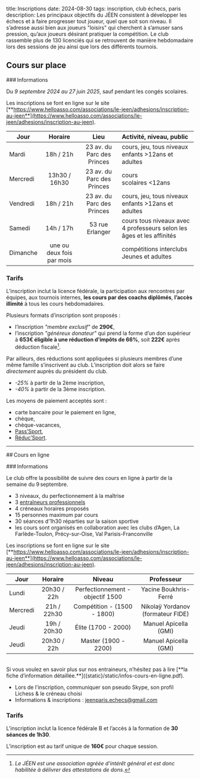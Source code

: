 title: Inscriptions
date: 2024-08-30
tags: inscription, club échecs, paris
description: Les principaux objectifs du JÉEN consistent à développer les échecs et à faire progresser tout joueur, quel que soit son niveau. Il s’adresse aussi bien aux joueurs "loisirs" qui cherchent à s’amuser sans pression, qu’aux joueurs désirant pratiquer la compétition. Le club rassemble plus de 130 licenciés qui se retrouvent de manière hebdomadaire lors des sessions de jeu ainsi que lors des différents tournois.
 

## Cours sur place

### Informations

Du *9 septembre 2024 au 27 juin 2025*, sauf pendant les congés scolaires.

Les inscriptions se font en ligne sur le site [**https://www.helloasso.com/associations/le-jeen/adhesions/inscription-au-jeen**](https://www.helloasso.com/associations/le-jeen/adhesions/inscription-au-jeen).


| Jour     | Horaire       | Lieu                                                        | Activité, niveau, public | 
| -------- |:-------------:|:-----------------------------------------------------------:|:------------------------| 
| Mardi    | 18h / 21h     | 23 av. du Parc des Princes                                  | cours, jeu, tous niveaux<br />enfants >12ans et adultes | 
| Mercredi | 13h30 / 16h30 | 23 av. du Parc des Princes                                  | cours<br />scolaires <12ans       | 
| Vendredi | 18h / 21h     | 23 av. du Parc des Princes                                  | cours, jeu, tous niveaux<br />enfants >12ans et adultes | 
| Samedi   | 14h / 17h     | 53 rue Erlanger | cours tous niveaux avec 4 professeurs selon les âges et les affinités |
| Dimanche | une ou deux fois par mois | | compétitions interclubs Jeunes et adultes |

### Tarifs

L’inscription inclut la licence fédérale, la participation aux rencontres par équipes, aux tournois internes, **les cours par des coachs diplômés**, **l’accès illimité** à tous les cours hebdomadaires.

Plusieurs formats d’inscription sont proposés :

- l’inscription *"membre exclusif"* de **290€**,
- l’inscription *"généreux donateur"* qui prend la forme d’un don supérieur à **653€ éligible à une réduction d’impôts de 66%**, soit **222€** après déduction fiscale[^1].

Par ailleurs, des réductions sont appliquées si plusieurs membres d’une même famille s’inscrivent au club. L’inscription doit alors se faire *directement* auprès du président du club.

- *-25%* à partir de la 2ème inscription,
- *-40%* à partir de la 3ème inscription.

Les moyens de paiement acceptés sont :

- carte bancaire pour le paiement en ligne,
- chèque,
- chèque-vacances,
- [Pass’Sport](https://www.education.gouv.fr/le-pass-sport-323333),
- [Réduc’Sport](https://paris.franceolympique.com/R%C3%A9duc_Sport/).

---

## Cours en ligne

### Informations

Le club offre la possibilité de suivre des cours en ligne à partir de la semaine du 9 septembre.

- 3 niveaux, du perfectionnement à la maîtrise
- 3 [entraîneurs professionnels]({static}/static/infos-cours-en-ligne.pdf)
- 4 créneaux horaires proposés
- 15 personnes maximum par cours
- 30 séances d'1h30 réparties sur la saison sportive
- les cours sont organisés en collaboration avec les clubs d’Agen, La Farlède-Toulon, Précy-sur-Oise, Val Parisis-Franconville

Les inscriptions se font en ligne sur le site [**https://www.helloasso.com/associations/le-jeen/adhesions/inscription-au-jeen**](https://www.helloasso.com/associations/le-jeen/adhesions/inscription-au-jeen).


| Jour     | Horaire         | Niveau                              | Professeur | 
| -------- |:---------------:|:-----------------------------------:|:----------:| 
| Lundi    | 20h30 / 22h     | Perfectionnement - objectif 1500    | Yacine Boukhris-Ferré             | 
| Mercredi | 21h / 22h30     | Compétition - (1500 - 1800)         | Nikolaÿ Yordanov (formateur FIDE) | 
| Jeudi    | 19h / 20h30     | Élite (1700 - 2000)                 | Manuel Apicella (GMI)      | 
| Jeudi    | 20h30 / 22h     | Master (1900 - 2200)                | Manuel Apicella (GMI)      | 

<br />
Si vous voulez en savoir plus sur nos entraineurs, n’hésitez pas à lire [**la fiche d’information détaillée.**]({static}/static/infos-cours-en-ligne.pdf).

- Lors de l'inscription, communiquer son pseudo Skype, son profil Lichess & le créneau choisi
- Informations & inscriptions : jeenparis.echecs@gmail.com

### Tarifs

L’inscription inclut la licence fédérale B et l’accès à la formation de **30 séances de 1h30**.

L’inscription est au tarif unique de **160€** pour chaque session.

[^1]: *Le JÉEN est une association agréée d’intérêt général et est donc habilitée à délivrer des attestations de dons*.